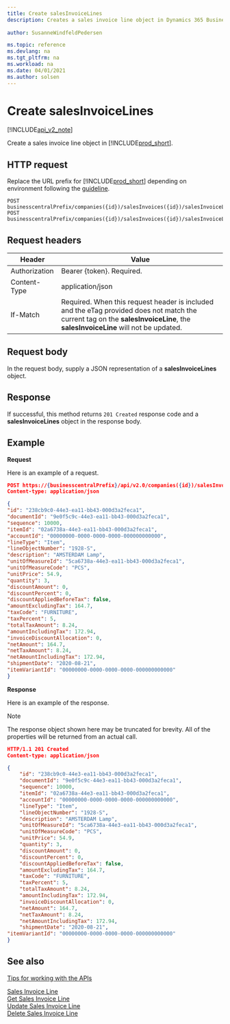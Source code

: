 ```yaml
---
title: Create salesInvoiceLines  
description: Creates a sales invoice line object in Dynamics 365 Business Central. 
 
author: SusanneWindfeldPedersen

ms.topic: reference
ms.devlang: na
ms.tgt_pltfrm: na
ms.workload: na
ms.date: 04/01/2021
ms.author: solsen
---
```


# Create salesInvoiceLines

[!INCLUDE[api_v2_note](../../../includes/api_v2_note.md)]

Create a sales invoice line object in [!INCLUDE[prod_short](../../../includes/prod_short.md)].

## HTTP request
Replace the URL prefix for [!INCLUDE[prod_short](../../../includes/prod_short.md)] depending on environment following the [guideline](../../v2.0/endpoints-apis-for-dynamics.md).

```
POST businesscentralPrefix/companies({id})/salesInvoices({id})/salesInvoiceLines
POST businesscentralPrefix/companies({id})/salesInvoices({id})/salesInvoiceLines({salesInvoiceLineId})
```

## Request headers

|Header|Value|
|------|-----|
|Authorization  |Bearer {token}. Required. |
|Content-Type  |application/json|
|If-Match      |Required. When this request header is included and the eTag provided does not match the current tag on the **salesInvoiceLine**, the **salesInvoiceLine** will not be updated. |

## Request body
In the request body, supply a JSON representation of a **salesInvoiceLines** object.

## Response
If successful, this method returns ```201 Created``` response code and a **salesInvoiceLines** object in the response body.

## Example

**Request**

Here is an example of a request.

```json
POST https://{businesscentralPrefix}/api/v2.0/companies({id})/salesInvoices({id})/salesInvoiceLines
Content-type: application/json

{
"id": "238cb9c0-44e3-ea11-bb43-000d3a2feca1",
"documentId": "9e0f5c9c-44e3-ea11-bb43-000d3a2feca1",
"sequence": 10000,
"itemId": "02a6738a-44e3-ea11-bb43-000d3a2feca1",
"accountId": "00000000-0000-0000-0000-000000000000",
"lineType": "Item",
"lineObjectNumber": "1928-S",
"description": "AMSTERDAM Lamp",
"unitOfMeasureId": "5ca6738a-44e3-ea11-bb43-000d3a2feca1",
"unitOfMeasureCode": "PCS",
"unitPrice": 54.9,
"quantity": 3,
"discountAmount": 0,
"discountPercent": 0,
"discountAppliedBeforeTax": false,
"amountExcludingTax": 164.7,
"taxCode": "FURNITURE",
"taxPercent": 5,
"totalTaxAmount": 8.24,
"amountIncludingTax": 172.94,
"invoiceDiscountAllocation": 0,
"netAmount": 164.7,
"netTaxAmount": 8.24,
"netAmountIncludingTax": 172.94,
"shipmentDate": "2020-08-21",
"itemVariantId": "00000000-0000-0000-0000-000000000000"
}
```

**Response**

Here is an example of the response. 

> [!NOTE]  
>   The response object shown here may be truncated for brevity. All of the properties will be returned from an actual call.

```json
HTTP/1.1 201 Created
Content-type: application/json

{
    "id": "238cb9c0-44e3-ea11-bb43-000d3a2feca1",
    "documentId": "9e0f5c9c-44e3-ea11-bb43-000d3a2feca1",
    "sequence": 10000,
    "itemId": "02a6738a-44e3-ea11-bb43-000d3a2feca1",
    "accountId": "00000000-0000-0000-0000-000000000000",
    "lineType": "Item",
    "lineObjectNumber": "1928-S",
    "description": "AMSTERDAM Lamp",
    "unitOfMeasureId": "5ca6738a-44e3-ea11-bb43-000d3a2feca1",
    "unitOfMeasureCode": "PCS",
    "unitPrice": 54.9,
    "quantity": 3,
    "discountAmount": 0,
    "discountPercent": 0,
    "discountAppliedBeforeTax": false,
    "amountExcludingTax": 164.7,
    "taxCode": "FURNITURE",
    "taxPercent": 5,
    "totalTaxAmount": 8.24,
    "amountIncludingTax": 172.94,
    "invoiceDiscountAllocation": 0,
    "netAmount": 164.7,
    "netTaxAmount": 8.24,
    "netAmountIncludingTax": 172.94,
    "shipmentDate": "2020-08-21",
"itemVariantId": "00000000-0000-0000-0000-000000000000"
}
```

## See also
[Tips for working with the APIs](../../../developer/devenv-connect-apps-tips.md)  

[Sales Invoice Line](../resources/dynamics_salesinvoiceline.md)  
[Get Sales Invoice Line](dynamics_salesinvoiceline_get.md)  
[Update Sales Invoice Line](dynamics_salesinvoiceline_update.md)  
[Delete Sales Invoice Line](dynamics_salesinvoiceline_delete.md)  